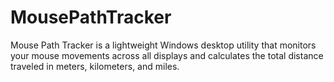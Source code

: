# MousePathTracker
Mouse Path Tracker is a lightweight Windows desktop utility that monitors your mouse movements across all displays and calculates the total distance traveled in meters, kilometers, and miles.
